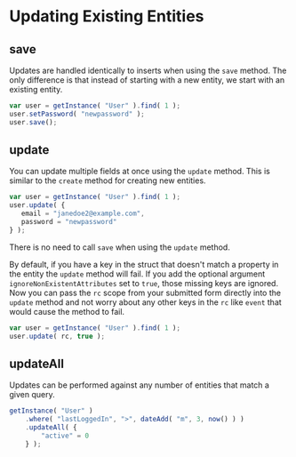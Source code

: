 # Updating Existing Entities

## save

Updates are handled identically to inserts when using the `save` method. The only difference is that instead of starting with a new entity, we start with an existing entity.

```javascript
var user = getInstance( "User" ).find( 1 );
user.setPassword( "newpassword" );
user.save();
```

## update

You can update multiple fields at once using the `update` method. This is similar to the `create` method for creating new entities.

```javascript
var user = getInstance( "User" ).find( 1 );
user.update( {
   email = "janedoe2@example.com",
   password = "newpassword"
} );
```

There is no need to call `save` when using the `update` method.

By default, if you have a key in the struct that doesn't match a property in the entity the `update` method will fail. If you add the optional argument `ignoreNonExistentAttributes` set to `true`, those missing keys are ignored. Now you can pass the `rc` scope from your submitted form directly into the `update` method and not worry about any other keys in the `rc` like `event` that would cause the method to fail.

```javascript
var user = getInstance( "User" ).find( 1 );
user.update( rc, true );
```

## updateAll

Updates can be performed against any number of entities that match a given query.

```javascript
getInstance( "User" )
    .where( "lastLoggedIn", ">", dateAdd( "m", 3, now() ) )
    .updateAll( {
        "active" = 0
    } );
```

